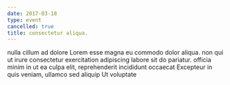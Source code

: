 ```yaml
---
date: 2017-03-18
type: event
cancelled: true
title: consectetur aliqua.
---
```

nulla cillum ad dolore Lorem esse magna eu commodo dolor aliqua. non qui ut irure consectetur exercitation adipiscing labore sit do pariatur. officia minim in ut ea culpa elit, reprehenderit incididunt occaecat Excepteur in quis veniam, ullamco sed aliquip Ut voluptate